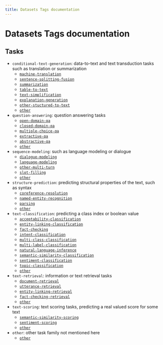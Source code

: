 ```yaml
---
title: Datasets Tags documentation
---
```


<h1 class="no-top-margin">Datasets Tags documentation</h1>


## Tasks

- `conditional-text-generation`: data-to-text and text transduction tasks such as translation or summarization
	- [`machine-translation`](/datasets?filter=task_ids:machine-translation)
	- [`sentence-splitting-fusion`](/datasets?filter=task_ids:sentence-splitting-fusion)
	- [`summarization`](/datasets?filter=task_ids:summarization)
	- [`table-to-text`](/datasets?filter=task_ids:table-to-text)
	- [`text-simplification`](/datasets?filter=task_ids:text-simplification)
	- [`explanation-generation`](/datasets?filter=task_ids:explanation-generation)
	- [`other-stuctured-to-text`](/datasets?filter=task_ids:other-stuctured-to-text)
	- [`other`](/datasets?filter=task_ids:other)
- `question-answering`: question answering tasks
	- [`open-domain-qa`](/datasets?filter=task_ids:open-domain)
	- [`closed-domain-qa`](/datasets?filter=task_ids:closed-domain)
	- [`multiple-choice-qa`](/datasets?filter=task_ids:multiple-choice)
	- [`extractive-qa`](/datasets?filter=task_ids:extractive-qa)
	- [`abstractive-qa`](/datasets?filter=task_ids:abstractive-qa)
	- [`other`](/datasets?filter=task_ids:other)
- `sequence-modeling`: such as language modeling or dialogue
	- [`dialogue-modeling`](/datasets?filter=task_ids:dialogue-modeling)
	- [`language-modeling`](/datasets?filter=task_ids:language-modeling)
	- [`other-multi-turn`](/datasets?filter=task_ids:other-multi-turn)
	- [`slot-filling`](/datasets?filter=task_ids:slot-filling)
	- [`other`](/datasets?filter=task_ids:other)
- `structure-prediction`: predicting structural properties of the text, such as syntax
	- [`coreference-resolution`](/datasets?filter=task_ids:coreference-resolution)
	- [`named-entity-recognition`](/datasets?filter=task_ids:named-entity-recognition)
	- [`parsing`](/datasets?filter=task_ids:parsing)
	- [`other`](/datasets?filter=task_ids:other)
- `text-classification`: predicting a class index or boolean value
	- [`acceptability-classification`](/datasets?filter=task_ids:acceptability-classification)
	- [`entity-linking-classification`](/datasets?filter=task_ids:entity-linking-classification)
	- [`fact-checking`](/datasets?filter=task_ids:fact-checking)
	- [`intent-classification`](/datasets?filter=task_ids:intent-classification)
	- [`multi-class-classification`](/datasets?filter=task_ids:multi-class-classification)
	- [`multi-label-classification`](/datasets?filter=task_ids:multi-label-classification)
	- [`natural-language-inference`](/datasets?filter=task_ids:natural-language-inference)
	- [`semantic-similarity-classification`](/datasets?filter=task_ids:semantic-similarity-classification)
	- [`sentiment-classification`](/datasets?filter=task_ids:sentiment-classification)
	- [`topic-classification`](/datasets?filter=task_ids:topic-classification)
	- [`other`](/datasets?filter=task_ids:other)
- `text-retrieval`: information or text retrieval tasks
	- [`document-retrieval`](/datasets?filter=task_ids:document-retrieval)
	- [`utterance-retrieval`](/datasets?filter=task_ids:utterance-retrieval)
	- [`entity-linking-retrieval`](/datasets?filter=task_ids:entity-linking-retrieval)
	- [`fact-checking-retrieval`](/datasets?filter=task_ids:fact-checking-retrieval)
	- [`other`](/datasets?filter=task_ids:other)
- `text-scoring`: text scoring tasks, predicting a real valued score for some text
	- [`semantic-similarity-scoring`](/datasets?filter=task_ids:semantic-similarity-scoring)
	- [`sentiment-scoring`](/datasets?filter=task_ids:sentiment-scoring)
	- [`other`](/datasets?filter=task_ids:other)
- `other`: other task family not mentioned here
	- [`other`](/datasets?filter=task_ids:other)
